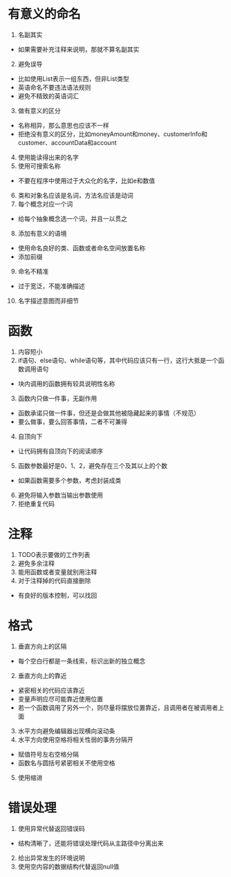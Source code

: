 # 有意义的命名
1. 名副其实
  - 如果需要补充注释来说明，那就不算名副其实
2. 避免误导
  - 比如使用List表示一组东西，但非List类型
  - 英语命名不要违法语法规则
  - 避免不精致的英语词汇
3. 做有意义的区分
  - 名称相异，那么意思也应该不一样
  - 拒绝没有意义的区分，比如moneyAmount和money、customerInfo和customer、accountData和account
4. 使用能读得出来的名字
5. 使用可搜索名称
  - 不要在程序中使用过于大众化的名字，比如e和数值
6. 类和对象名应该是名词，方法名应该是动词
7. 每个概念对应一个词
  - 给每个抽象概念选一个词，并且一以贯之
8. 添加有意义的语境
  - 使用命名良好的类、函数或者命名空间放置名称
  - 添加前缀
9. 命名不精准
  - 过于宽泛，不能准确描述
10. 名字描述意图而非细节

# 函数
1. 内容短小
2. if语句、else语句、while语句等，其中代码应该只有一行，这行大抵是一个函数调用语句
  - 块内调用的函数拥有较具说明性名称
3. 函数内只做一件事，无副作用
  - 函数承诺只做一件事，但还是会做其他被隐藏起来的事情（不规范）
  - 要么做事，要么回答事情，二者不可兼得
4. 自顶向下
  - 让代码拥有自顶向下的阅读顺序
5. 函数参数最好是0、1、2，避免存在三个及其以上的个数
  - 如果函数需要多个参数，考虑封装成类
6. 避免将输入参数当输出参数使用
7. 拒绝重复代码

# 注释
1. TODO表示要做的工作列表
2. 避免多余注释
3. 能用函数或者变量就别用注释
4. 对于注释掉的代码直接删除
  - 有良好的版本控制，可以找回

# 格式
1. 垂直方向上的区隔
  - 每个空白行都是一条线索，标识出新的独立概念
2. 垂直方向上的靠近
  - 紧密相关的代码应该靠近
  - 变量声明应尽可能靠近使用位置
  - 若一个函数调用了另外一个，则尽量将摆放位置靠近，且调用者在被调用者上面
3. 水平方向避免编辑器出现横向滚动条
4. 水平方向使用空格将相关性弱的事务分隔开
  - 赋值符号左右空格分隔
  - 函数名与圆括号紧密相关不使用空格
5. 使用缩进

# 错误处理
1. 使用异常代替返回错误码
  - 结构清晰了，还能将错误处理代码从主路径中分离出来
2. 给出异常发生的环境说明
3. 使用空内容的数据结构代替返回null值